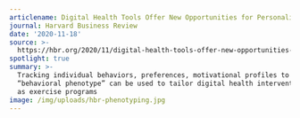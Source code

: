 ```yaml
---
articlename: Digital Health Tools Offer New Opportunities for Personalized Care
journal: Harvard Business Review
date: '2020-11-18'
source: >-
  https://hbr.org/2020/11/digital-health-tools-offer-new-opportunities-for-personalized-care
spotlight: true
summary: >-
  Tracking individual behaviors, preferences, motivational profiles to create a
  “behavioral phenotype” can be used to tailor digital health interventions such
  as exercise programs
image: /img/uploads/hbr-phenotyping.jpg
---
```


